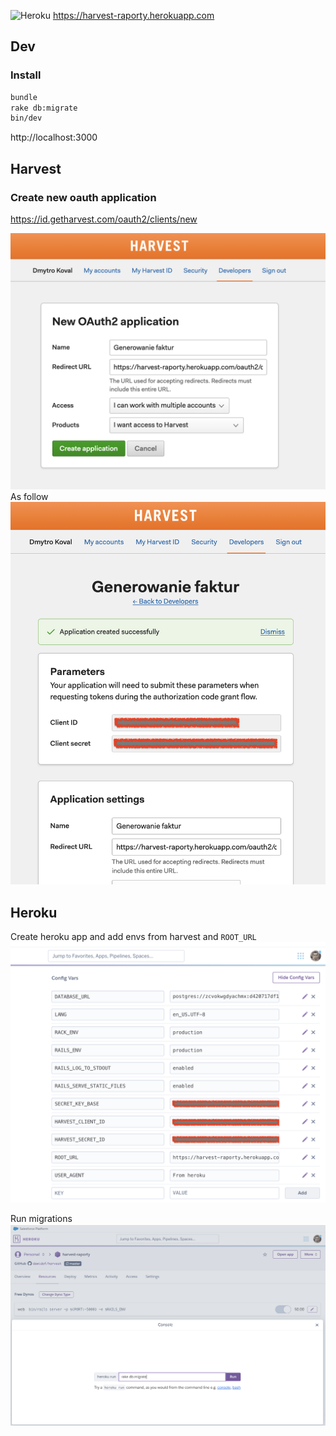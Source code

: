 ![Heroku](https://heroku-badge.herokuapp.com/?app=harvest-raporty)
https://harvest-raporty.herokuapp.com

## Dev
### Install
```bash
bundle
rake db:migrate
bin/dev
```
http://localhost:3000

## Harvest
### Create new oauth application
https://id.getharvest.com/oauth2/clients/new

![harvest_new_application](https://raw.githubusercontent.com/dawidof/harvest/master/public/images/harvest_new_application.png)
As follow
![harvest_created_application](https://raw.githubusercontent.com/dawidof/harvest/master/public/images/harvest_created_application.png)
## Heroku
Create heroku app and add envs from harvest and `ROOT_URL`
![Add envs to heroku](https://raw.githubusercontent.com/dawidof/harvest/master/public/images/heroku_envs.png)

Run migrations
![Run migrations](https://raw.githubusercontent.com/dawidof/harvest/master/public/images/heroku_migrate.png)
